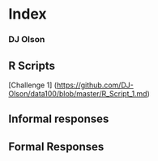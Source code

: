 # Index

### DJ Olson

## R Scripts 
[Challenge 1] (https://github.com/DJ-Olson/data100/blob/master/R_Script_1.md)

## Informal responses

## Formal Responses
